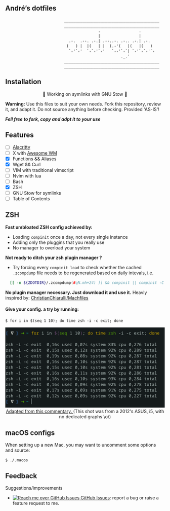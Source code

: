 André’s dotfiles
---

```
                          __________________________________________
                          __________________________________________
                                         .                 .      
                                         |                 |      
                            .-.  .--. .-.| .--..-. .-.. .-.| .-.  
                           (   ) |  |(   | |  (.-'(   |(   |(   ) 
                            `-'`-'  `-`-'`-'   `--'`-`| `-'`-`-'`-
                                                   ._.'           
                          __________________________________________
                          __________________________________________
```

## Installation

<p align="center">
	🚧  Working on symlinks with GNU Stow 🚧
</p>

**Warning:** Use this files to suit your own needs. Fork this repository, review it, and adapt it. Do not source anything before checking. Provided 'AS-IS'!

**_Fell free to fork, copy and adpt it to your use_**

## Features

- [ ] [Alacritty](https://alacritty.org/)
- [ ] X with [Awesome WM](https://awesomewm.org/)
- [x] Functions && Aliases
- [x] Wget && Curl
- [ ] VIM with traditional vimscript
- [ ] Nvim with lua
- [ ] Bash
- [x] ZSH
- [ ] GNU Stow for symlinks
- [ ] Table of Contents

## ZSH

**Fast umbloated ZSH config achieved by:**
- Loading `compinit` once a day, not every single instance</br>
- Adding only the pluggins that you really use</br>
- No manager to overload your system</br>

**Not ready to ditch your zsh plugin manager ?**
- Try forcing every `compinit load` to check whether the cached `.zcompdump` file needs to be regenerated based on daily intevals, i.e.

```bash
  [[ -n ${ZDOTDIR}/.zcompdump(#qN.mh+24) ]] && compinit || compinit -C
```
**No plugin manager necessary. Just download it and use it.** Heavly inspired by: [ChristianChiarulli/Machfiles](https://github.com/ChristianChiarulli/Machfiles/tree/master/zsh)

#### Give your config. a try by running:

    $ for i in $(seq 1 10); do time zsh -i -c exit; done

<p align="center">
  <a href="./assets/zsh_test_speed.png">
      <img alt="ZSH Test Speed load" src="./assets/zsh_test_speed.png" />
  </a>
  </br>
  <a href="https://gist.github.com/ctechols/ca1035271ad134841284">
    Adapted from this commentary.
  </a>
  (This shot was from a 2012's  ASUS, i5, with no dedicated graphs \o/)
</p>


## macOS configs

When setting up a new Mac, you may want to uncomment some options and source:

    $ ./.macos

## Feedback

Suggestions/improvements
- [![Reach me over GitHub Issues](https://icongr.am/simple/github.svg?color=808080&size=16) GitHub Issues](https://github.com/andregda/dotfiles/issues): report a bug or raise a feature request to me.
